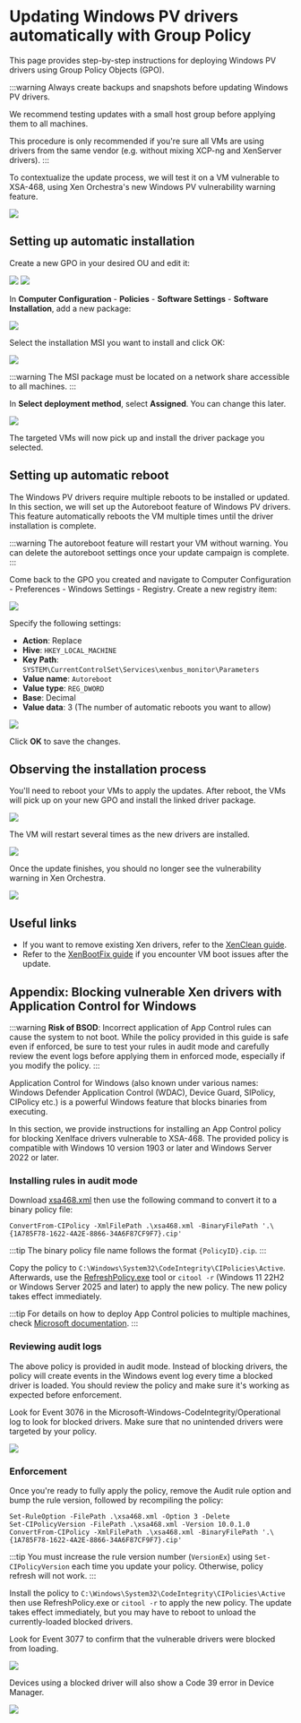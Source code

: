 # Updating Windows PV drivers automatically with Group Policy

This page provides step-by-step instructions for deploying Windows PV drivers using Group Policy Objects (GPO).

:::warning
Always create backups and snapshots before updating Windows PV drivers.

We recommend testing updates with a small host group before applying them to all machines.

This procedure is only recommended if you're sure all VMs are using drivers from the same vendor (e.g. without mixing XCP-ng and XenServer drivers).
:::

To contextualize the update process, we will test it on a VM vulnerable to XSA-468, using Xen Orchestra's new Windows PV vulnerability warning feature.

![](../assets/img/winpv-update/vuln1.png)

## Setting up automatic installation

Create a new GPO in your desired OU and edit it:

![](../assets/img/winpv-update/gpo1.png)
![](../assets/img/winpv-update/gpo2.png)

In **Computer Configuration** - **Policies** - **Software Settings** - **Software Installation**, add a new package:

![](../assets/img/winpv-update/gpo3.png)

Select the installation MSI you want to install and click OK:

![](../assets/img/winpv-update/gpo4.png)

:::warning
The MSI package must be located on a network share accessible to all machines.
:::

In **Select deployment method**, select **Assigned**. You can change this later.

![](../assets/img/winpv-update/gpo5.png)

The targeted VMs will now pick up and install the driver package you selected.

## Setting up automatic reboot

The Windows PV drivers require multiple reboots to be installed or updated.
In this section, we will set up the Autoreboot feature of Windows PV drivers.
This feature automatically reboots the VM multiple times until the driver installation is complete.

:::warning
The autoreboot feature will restart your VM without warning.
You can delete the autoreboot settings once your update campaign is complete.
:::

Come back to the GPO you created and navigate to Computer Configuration - Preferences - Windows Settings - Registry.
Create a new registry item:

![](../assets/img/winpv-update/gpo6.png)

Specify the following settings:

- **Action**: Replace
- **Hive**: `HKEY_LOCAL_MACHINE`
- **Key Path**: `SYSTEM\CurrentControlSet\Services\xenbus_monitor\Parameters`
- **Value name**: `Autoreboot`
- **Value type**: `REG_DWORD`
- **Base**: Decimal
- **Value data**: 3 (The number of automatic reboots you want to allow)

![](../assets/img/winpv-update/gpo8.png)

Click **OK** to save the changes.

## Observing the installation process

You'll need to reboot your VMs to apply the updates.
After reboot, the VMs will pick up on your new GPO and install the linked driver package.

![](../assets/img/winpv-update/install1.png)

The VM will restart several times as the new drivers are installed.

![](../assets/img/winpv-update/install2.png)

Once the update finishes, you should no longer see the vulnerability warning in Xen Orchestra.

![](../assets/img/winpv-update/vuln2.png)

## Useful links

- If you want to remove existing Xen drivers, refer to the [XenClean guide](/vms/#fully-removing-xen-pv-drivers-with-xenclean).
- Refer to the [XenBootFix guide](/troubleshooting/windows-pv-tools/#windows-fails-to-boot-hanging-at-boot-or-bsod-with-stop-code-inaccessible_boot_device) if you encounter VM boot issues after the update.

## Appendix: Blocking vulnerable Xen drivers with Application Control for Windows

:::warning
**Risk of BSOD**: Incorrect application of App Control rules can cause the system to not boot.
While the policy provided in this guide is safe even if enforced, be sure to test your rules in audit mode and carefully review the event logs before applying them in enforced mode, especially if you modify the policy.
:::

Application Control for Windows (also known under various names: Windows Defender Application Control (WDAC), Device Guard, SIPolicy, CIPolicy etc.) is a powerful Windows feature that blocks binaries from executing.

In this section, we provide instructions for installing an App Control policy for blocking XenIface drivers vulnerable to XSA-468.
The provided policy is compatible with Windows 10 version 1903 or later and Windows Server 2022 or later.

### Installing rules in audit mode

Download [xsa468.xml](https://github.com/xcp-ng/win-pv-drivers/raw/refs/heads/xcp-ng-9.1/extras/xsa468.xml) then use the following command to convert it to a binary policy file:

```
ConvertFrom-CIPolicy -XmlFilePath .\xsa468.xml -BinaryFilePath '.\{1A785F78-1622-4A2E-8866-34A6F87CF9F7}.cip'
```

:::tip
The binary policy file name follows the format `{PolicyID}.cip`.
:::

Copy the policy to `C:\Windows\System32\CodeIntegrity\CIPolicies\Active`.
Afterwards, use the [RefreshPolicy.exe](https://www.microsoft.com/en-us/download/details.aspx?id=102925) tool or `citool -r` (Windows 11 22H2 or Windows Server 2025 and later) to apply the new policy.
The new policy takes effect immediately.

:::tip
For details on how to deploy App Control policies to multiple machines, check [Microsoft documentation](https://learn.microsoft.com/en-us/windows/security/application-security/application-control/app-control-for-business/deployment/appcontrol-deployment-guide).
:::

### Reviewing audit logs

The above policy is provided in audit mode.
Instead of blocking drivers, the policy will create events in the Windows event log every time a blocked driver is loaded.
You should review the policy and make sure it's working as expected before enforcement.

Look for Event 3076 in the Microsoft-Windows-CodeIntegrity/Operational log to look for blocked drivers.
Make sure that no unintended drivers were targeted by your policy.

![](../assets/img/winpv-update/wdac1.png)

### Enforcement

Once you're ready to fully apply the policy, remove the Audit rule option and bump the rule version, followed by recompiling the policy:

```
Set-RuleOption -FilePath .\xsa468.xml -Option 3 -Delete
Set-CIPolicyVersion -FilePath .\xsa468.xml -Version 10.0.1.0
ConvertFrom-CIPolicy -XmlFilePath .\xsa468.xml -BinaryFilePath '.\{1A785F78-1622-4A2E-8866-34A6F87CF9F7}.cip'
```

:::tip
You must increase the rule version number (`VersionEx`) using `Set-CIPolicyVersion` each time you update your policy.
Otherwise, policy refresh will not work.
:::

Install the policy to `C:\Windows\System32\CodeIntegrity\CIPolicies\Active` then use RefreshPolicy.exe or `citool -r` to apply the new policy.
The update takes effect immediately, but you may have to reboot to unload the currently-loaded blocked drivers.

Look for Event 3077 to confirm that the vulnerable drivers were blocked from loading.

![](../assets/img/winpv-update/wdac2.png)

Devices using a blocked driver will also show a Code 39 error in Device Manager.

![](../assets/img/winpv-update/wdac3.png)
